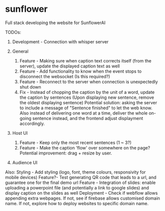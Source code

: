 # sunflower
Full stack developing the website for SunflowerAI

TODOs:
1. Development - Connection with whisper server
2. General
    1. Feature - Making sure when caption text corrects itself (from the server), update the displayed caption text as well
    2. Feature - Add functionality to know when the event stops to disconnect the websocket (Is this required?)
    3. Feature - Reconnect to the server when connection is unexpectedly shut down
    4. Fix - Instead of chopping the caption by the unit of a word, update the caption by sentences (Upon displaying new sentence, remove the oldest displaying sentence) Potential solution: asking the server to include a message of "Sentence finished" to let the web know. Also instead of delivering one word at a time, deliver the whole on-going sentence instead, and the frontend adjust displayment accordingly.

3. Host UI
    1. Feature - Keep only the most recent sentences (1 ~ 3?)
    2. Feature - Make the caption 'flow' over somewhere on the page? Potential improvement: drag + resize by user.

4. Audience UI



Also:
Styling - Add styling (logo, font, theme colours, responsivity for mobile devices)
Feature?- Test generating QR code that leads to a url, and guarantee one for the final demo url
Feature - Integration of slides: enable uploading a powerpoint file (and potentially a link to google slides) and display caption on the slides as well
Deployment - Check if webflow allows appending extra webpages. If not, see if firebase allows customised domain name. If not, explore how to deploy websites to specific domain name.